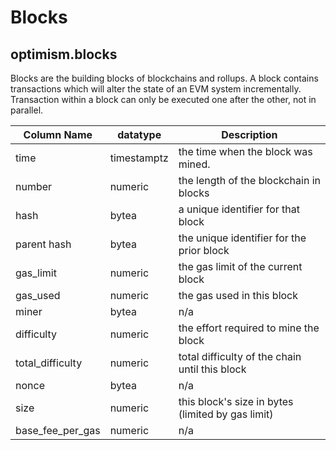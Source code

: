 # Blocks

## optimism.blocks

Blocks are the building blocks of blockchains and rollups. A block contains transactions which will alter the state of an EVM system incrementally. Transaction within a block can only be executed one after the other, not in parallel.

| **Column Name**     | **datatype** | **Description**                                                                          |
| ------------------- | ------------ | ---------------------------------------------------------------------------------------- |
| time                | timestamptz  | the time when the block was mined.                                                       |
| number              | numeric      | the length of the blockchain in blocks                                                   |
| hash                | bytea        | a unique identifier for that block                                                       |
| parent hash         | bytea        | the unique identifier for the prior block                                                |
| gas\_limit          | numeric      | the gas limit of the current block                                                       |
| gas\_used           | numeric      | the gas used in this block                                                               |
| miner               | bytea        | n/a                                                                                      |
| difficulty          | numeric      | the effort required to mine the block                                                    |
| total\_difficulty   | numeric      | total difficulty of the chain until this block                                           |
| nonce               | bytea        | n/a                                                                                      |
| size                | numeric      | this block's size in bytes (limited by gas limit)                                        |
| base\_fee\_per\_gas | numeric      | n/a                                                                                      |

